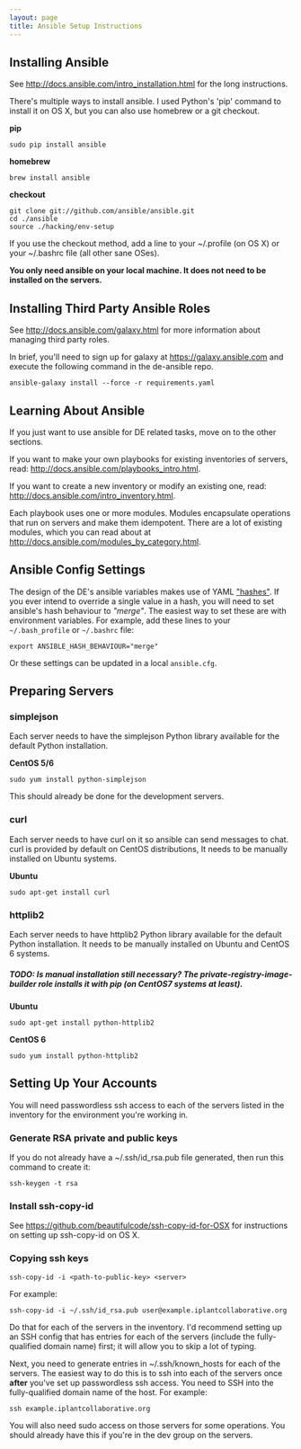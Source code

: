 ```yaml
---
layout: page
title: Ansible Setup Instructions
---
```


## Installing Ansible
See http://docs.ansible.com/intro_installation.html for the long instructions.

There's multiple ways to install ansible. I used Python's 'pip' command to install it on OS X, but
you can also use homebrew or a git checkout.

__pip__

    sudo pip install ansible

__homebrew__

    brew install ansible

__checkout__

    git clone git://github.com/ansible/ansible.git
    cd ./ansible
    source ./hacking/env-setup

If you use the checkout method, add a line to your ~/.profile (on OS X) or your ~/.bashrc file (all
other sane OSes).

__You only need ansible on your local machine. It does not need to be installed on the servers.__

## Installing Third Party Ansible Roles
See http://docs.ansible.com/galaxy.html for more information about managing third party roles.

In brief, you'll need to sign up for galaxy at https://galaxy.ansible.com and execute the following
command in the de-ansible repo.

    ansible-galaxy install --force -r requirements.yaml

## Learning About Ansible

If you just want to use ansible for DE related tasks, move on to the other sections.

If you want to make your own playbooks for existing inventories of servers, read:
http://docs.ansible.com/playbooks_intro.html.

If you want to create a new inventory or modify an existing one, read:
http://docs.ansible.com/intro_inventory.html.

Each playbook uses one or more modules. Modules encapsulate operations that run on servers and make
them idempotent. There are a lot of existing modules, which you can read about at
http://docs.ansible.com/modules_by_category.html.

## Ansible Config Settings 

The design of the DE's ansible variables makes use of YAML
["hashes"](http://docs.ansible.com/ansible/YAMLSyntax.html#yaml-basics). If you ever intend to 
override a single value in a hash, you will need to set ansible's hash behaviour to _"merge"_.
The easiest way to set these are with environment variables.
For example, add these lines to your `~/.bash_profile` or `~/.bashrc` file:

    export ANSIBLE_HASH_BEHAVIOUR="merge"
    
Or these settings can be updated in a local `ansible.cfg`.

## Preparing Servers

### simplejson

Each server needs to have the simplejson Python library available for the default Python
installation.

__CentOS 5/6__

    sudo yum install python-simplejson

This should already be done for the development servers.

### curl

Each server needs to have curl on it so ansible can send messages to chat.  curl is provided by
default on CentOS distributions, It needs to be manually installed on Ubuntu systems.

__Ubuntu__

    sudo apt-get install curl

### httplib2

Each server needs to have httplib2 Python library available for the default Python installation. It
needs to be manually installed on Ubuntu and CentOS 6 systems.

##### TODO: Is manual installation still necessary? The private-registry-image-builder role installs it with pip (on CentOS7 systems at least).

__Ubuntu__

    sudo apt-get install python-httplib2

__CentOS 6__

    sudo yum install python-httplib2

## Setting Up Your Accounts

You will need passwordless ssh access to each of the servers listed in the inventory for the
environment you're working in.

### Generate RSA private and public keys

If you do not already have a ~/.ssh/id_rsa.pub file generated, then run this command to create it:

    ssh-keygen -t rsa

### Install ssh-copy-id

See https://github.com/beautifulcode/ssh-copy-id-for-OSX for instructions on setting up ssh-copy-id
on OS X.

### Copying ssh keys

    ssh-copy-id -i <path-to-public-key> <server>

For example:

    ssh-copy-id -i ~/.ssh/id_rsa.pub user@example.iplantcollaborative.org

Do that for each of the servers in the inventory. I'd recommend setting up an SSH config that has
entries for each of the servers (include the fully-qualified domain name) first; it will allow you
to skip a lot of typing.

Next, you need to generate entries in ~/.ssh/known_hosts for each of the servers. The easiest way to
do this is to ssh into each of the servers once **after** you've set up passwordless ssh access. You
need to SSH into the fully-qualified domain name of the host. For example:

    ssh example.iplantcollaborative.org

You will also need sudo access on those servers for some operations. You should already have this if
you're in the dev group on the servers.
